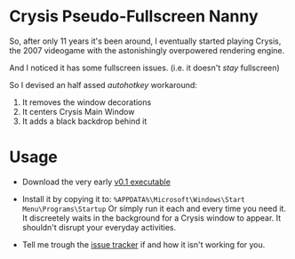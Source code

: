 # Crysis Pseudo-Fullscreen Nanny

So, after only 11 years it's been around, I eventually started playing Crysis,
the 2007 videogame with the astonishingly overpowered rendering engine.

And I noticed it has some fullscreen issues. (i.e. it doesn't *stay* fullscreen)

So I devised an half assed *autohotkey* workaround:

  1. It removes the window decorations
  2. It centers Crysis Main Window
  3. It adds a black backdrop behind it

# Usage

  * Download the very early [v0.1 executable][v0.1]

  * Install it by copying it to: `%APPDATA%\Microsoft\Windows\Start Menu\Programs\Startup`
    Or simply run it each and every time you need it.
    It discreetely waits in the background for a Crysis window to appear.
    It shouldn't disrupt your everyday activities.

  * Tell me trough the [issue tracker][issues] if and how it isn't working for you.

[v0.1]: https://github.com/zingus/Crysis-Pseudo-Fullscreen-Nanny/releases/download/v0.1/Crysis.Pseudo-Fullscreen.Nanny.exe
[issues]: https://github.com/zingus/Crysis-Pseudo-Fullscreen-Nanny/issues
